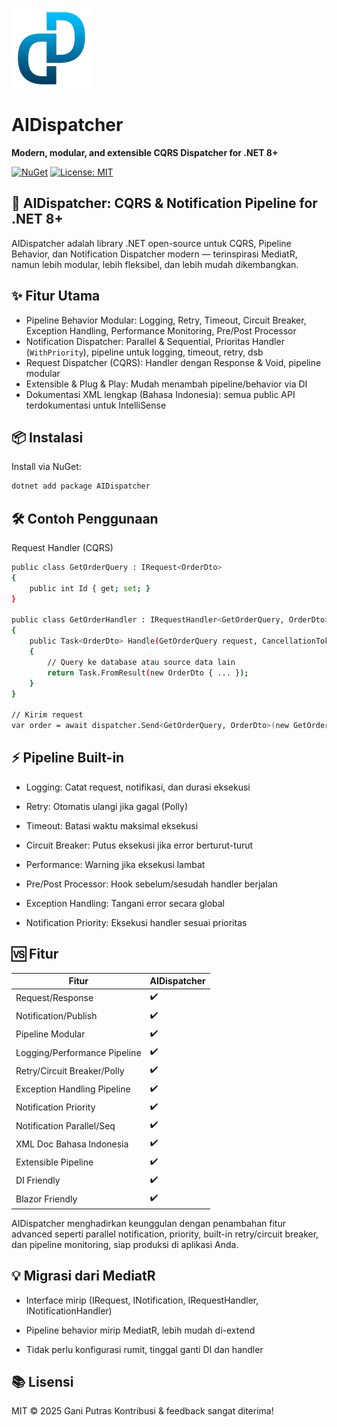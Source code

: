![AIDispatcher Logo](https://raw.githubusercontent.com/ganiputras/AIDispatcher/master/logo.png)

# AIDispatcher

**Modern, modular, and extensible CQRS Dispatcher for .NET 8+**

[![NuGet](https://img.shields.io/nuget/v/AIDispatcher.svg?style=flat-square)](https://www.nuget.org/packages/AIDispatcher)
[![License: MIT](https://img.shields.io/badge/license-MIT-blue.svg?style=flat-square)](https://github.com/ganiputras/AIDispatcher/blob/master/AIDispatcher/LICENSE.txt)


## 🚀 AIDispatcher: CQRS & Notification Pipeline for .NET 8+

AIDispatcher adalah library .NET open-source untuk CQRS, Pipeline Behavior, dan Notification Dispatcher modern — terinspirasi MediatR, namun lebih modular, lebih fleksibel, dan lebih mudah dikembangkan.

## ✨ Fitur Utama

- Pipeline Behavior Modular: Logging, Retry, Timeout, Circuit Breaker, Exception Handling, Performance Monitoring, Pre/Post Processor
- Notification Dispatcher: Parallel & Sequential, Prioritas Handler (`WithPriority`), pipeline untuk logging, timeout, retry, dsb
- Request Dispatcher (CQRS): Handler dengan Response & Void, pipeline modular
- Extensible & Plug & Play: Mudah menambah pipeline/behavior via DI
- Dokumentasi XML lengkap (Bahasa Indonesia): semua public API terdokumentasi untuk IntelliSense

## 📦 Instalasi

Install via NuGet:

```sh
dotnet add package AIDispatcher
```

 ## 🛠️ Contoh Penggunaan
Request Handler (CQRS)
```sh
public class GetOrderQuery : IRequest<OrderDto>
{
    public int Id { get; set; }
}

public class GetOrderHandler : IRequestHandler<GetOrderQuery, OrderDto>
{
    public Task<OrderDto> Handle(GetOrderQuery request, CancellationToken cancellationToken)
    {
        // Query ke database atau source data lain
        return Task.FromResult(new OrderDto { ... });
    }
}

// Kirim request
var order = await dispatcher.Send<GetOrderQuery, OrderDto>(new GetOrderQuery { Id = 1 });    
```




## ⚡ Pipeline Built-in

- Logging: Catat request, notifikasi, dan durasi eksekusi

- Retry: Otomatis ulangi jika gagal (Polly)

- Timeout: Batasi waktu maksimal eksekusi

- Circuit Breaker: Putus eksekusi jika error berturut-turut

- Performance: Warning jika eksekusi lambat

- Pre/Post Processor: Hook sebelum/sesudah handler berjalan

- Exception Handling: Tangani error secara global

- Notification Priority: Eksekusi handler sesuai prioritas

##  🆚 Fitur

| Fitur                        | AIDispatcher |
| ---------------------------- | ------------ |
| Request/Response             | ✔️           |
| Notification/Publish         | ✔️           |
| Pipeline Modular             | ✔️           |
| Logging/Performance Pipeline | ✔️           |
| Retry/Circuit Breaker/Polly  | ✔️           |
| Exception Handling Pipeline  | ✔️           |
| Notification Priority        | ✔️           |
| Notification Parallel/Seq    | ✔️           |
| XML Doc Bahasa Indonesia     | ✔️           |
| Extensible Pipeline          | ✔️           |
| DI Friendly                  | ✔️           |
| Blazor Friendly              | ✔️           |


AIDispatcher menghadirkan keunggulan dengan penambahan fitur advanced seperti parallel notification, priority, built-in retry/circuit breaker, dan pipeline monitoring, siap produksi di aplikasi Anda.


##  💡 Migrasi dari MediatR
- Interface mirip (IRequest, INotification, IRequestHandler, INotificationHandler)

- Pipeline behavior mirip MediatR, lebih mudah di-extend

- Tidak perlu konfigurasi rumit, tinggal ganti DI dan handler

##    📚 Lisensi
MIT © 2025 Gani Putras
Kontribusi & feedback sangat diterima!
